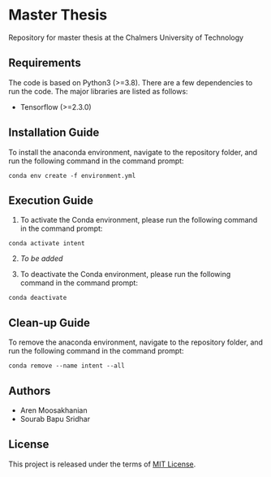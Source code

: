 # Master Thesis

Repository for master thesis at the Chalmers University of Technology

## Requirements
The code is based on Python3 (>=3.8). There are a few dependencies to run the code. The major libraries are listed as follows:
* Tensorflow (>=2.3.0)

## Installation Guide
To install the anaconda environment, navigate to the repository folder, and run the following command in the command prompt:

`conda env create -f environment.yml`

## Execution Guide
1. To activate the Conda environment, please run the following command in the command prompt:

`conda activate intent`

2. *To be added*

3. To deactivate the Conda environment, please run the following command in the command prompt:

`conda deactivate`

## Clean-up Guide
To remove the anaconda environment, navigate to the repository folder, and run the following command in the command prompt:

`conda remove --name intent --all`

## Authors
* Aren Moosakhanian
* Sourab Bapu Sridhar

## License
This project is released under the terms of [MIT License](LICENSE).